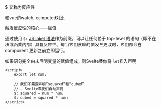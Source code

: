 $
又称为反应性

和vue的watch, computed对比

触发反应性的核心——赋值


通过使用 `$:` [JS label 语法](https://developer.mozilla.org/en-US/docs/Web/JavaScript/Reference/Statements/label)作为前缀。可以让任何位于 top-level 的语句（即不在块或函数内部）具有反应性。每当它们依赖的值发生更改时，它们都会在 component 更新之前立即运行。


如果语句完全由未声明变量的赋值组成，则Svelte替你将 `let`插入声明

```
<script>
	export let num;

	// 我们不需要声明“squared”和“cubed”
	// — Svelte帮我们自动声明
	$: squared = num * num;
	$: cubed = squared * num;
</script>
```

